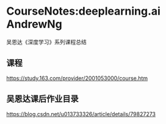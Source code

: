 # CourseNotes:deeplearning.ai AndrewNg
吴恩达《深度学习》系列课程总结

## 课程
https://study.163.com/provider/2001053000/course.htm

## 吴恩达课后作业目录
https://blog.csdn.net/u013733326/article/details/79827273
